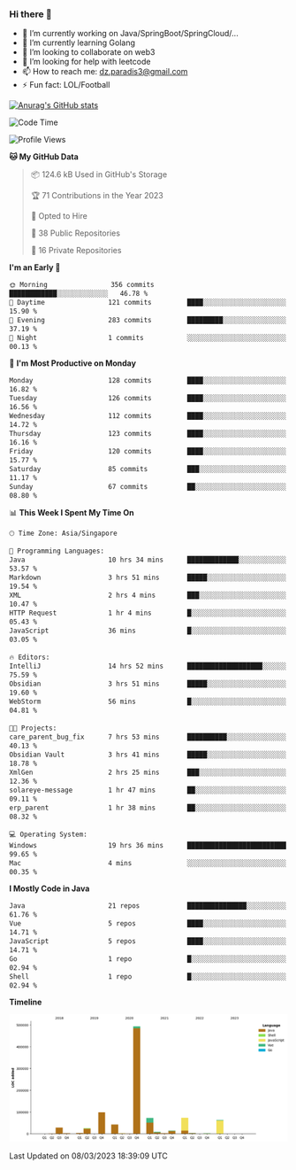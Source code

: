 ### Hi there 👋

- 🔭 I’m currently working on Java/SpringBoot/SpringCloud/...
- 🌱 I’m currently learning Golang
- 👯 I’m looking to collaborate on web3
- 🤔 I’m looking for help with leetcode
- 📫 How to reach me: dz.paradis3@gmail.com
- ⚡ Fun fact: LOL/Football

[![Anurag's GitHub stats](https://github-readme-stats.vercel.app/api?username=xiumu2017&show_icons=true&theme=radical)](https://github.com/anuraghazra/github-readme-stats)

<!--
**xiumu2017/xiumu2017** is a ✨ _special_ ✨ repository because its `README.md` (this file) appears on your GitHub profile.

Here are some ideas to get you started:

- 🔭 I’m currently working on ...
- 🌱 I’m currently learning ...
- 👯 I’m looking to collaborate on ...
- 🤔 I’m looking for help with ...
- 💬 Ask me about ...
- 📫 How to reach me: ...
- 😄 Pronouns: ...
- ⚡ Fun fact: ...
-->

<!--START_SECTION:waka-->
![Code Time](http://img.shields.io/badge/Code%20Time-1%2C235%20hrs%2026%20mins-blue)

![Profile Views](http://img.shields.io/badge/Profile%20Views-16-blue)

**🐱 My GitHub Data** 

> 📦 124.6 kB Used in GitHub's Storage 
 > 
> 🏆 71 Contributions in the Year 2023
 > 
> 💼 Opted to Hire
 > 
> 📜 38 Public Repositories 
 > 
> 🔑 16 Private Repositories 
 > 
**I'm an Early 🐤** 

```text
🌞 Morning                356 commits         ████████████░░░░░░░░░░░░░   46.78 % 
🌆 Daytime                121 commits         ████░░░░░░░░░░░░░░░░░░░░░   15.90 % 
🌃 Evening                283 commits         █████████░░░░░░░░░░░░░░░░   37.19 % 
🌙 Night                  1 commits           ░░░░░░░░░░░░░░░░░░░░░░░░░   00.13 % 
```
📅 **I'm Most Productive on Monday** 

```text
Monday                   128 commits         ████░░░░░░░░░░░░░░░░░░░░░   16.82 % 
Tuesday                  126 commits         ████░░░░░░░░░░░░░░░░░░░░░   16.56 % 
Wednesday                112 commits         ████░░░░░░░░░░░░░░░░░░░░░   14.72 % 
Thursday                 123 commits         ████░░░░░░░░░░░░░░░░░░░░░   16.16 % 
Friday                   120 commits         ████░░░░░░░░░░░░░░░░░░░░░   15.77 % 
Saturday                 85 commits          ███░░░░░░░░░░░░░░░░░░░░░░   11.17 % 
Sunday                   67 commits          ██░░░░░░░░░░░░░░░░░░░░░░░   08.80 % 
```


📊 **This Week I Spent My Time On** 

```text
🕑︎ Time Zone: Asia/Singapore

💬 Programming Languages: 
Java                     10 hrs 34 mins      █████████████░░░░░░░░░░░░   53.57 % 
Markdown                 3 hrs 51 mins       █████░░░░░░░░░░░░░░░░░░░░   19.54 % 
XML                      2 hrs 4 mins        ███░░░░░░░░░░░░░░░░░░░░░░   10.47 % 
HTTP Request             1 hr 4 mins         █░░░░░░░░░░░░░░░░░░░░░░░░   05.43 % 
JavaScript               36 mins             █░░░░░░░░░░░░░░░░░░░░░░░░   03.05 % 

🔥 Editors: 
IntelliJ                 14 hrs 52 mins      ███████████████████░░░░░░   75.59 % 
Obsidian                 3 hrs 51 mins       █████░░░░░░░░░░░░░░░░░░░░   19.60 % 
WebStorm                 56 mins             █░░░░░░░░░░░░░░░░░░░░░░░░   04.81 % 

🐱‍💻 Projects: 
care_parent_bug_fix      7 hrs 53 mins       ██████████░░░░░░░░░░░░░░░   40.13 % 
Obsidian Vault           3 hrs 41 mins       █████░░░░░░░░░░░░░░░░░░░░   18.78 % 
XmlGen                   2 hrs 25 mins       ███░░░░░░░░░░░░░░░░░░░░░░   12.36 % 
solareye-message         1 hr 47 mins        ██░░░░░░░░░░░░░░░░░░░░░░░   09.11 % 
erp_parent               1 hr 38 mins        ██░░░░░░░░░░░░░░░░░░░░░░░   08.32 % 

💻 Operating System: 
Windows                  19 hrs 36 mins      █████████████████████████   99.65 % 
Mac                      4 mins              ░░░░░░░░░░░░░░░░░░░░░░░░░   00.35 % 
```

**I Mostly Code in Java** 

```text
Java                     21 repos            ███████████████░░░░░░░░░░   61.76 % 
Vue                      5 repos             ████░░░░░░░░░░░░░░░░░░░░░   14.71 % 
JavaScript               5 repos             ████░░░░░░░░░░░░░░░░░░░░░   14.71 % 
Go                       1 repo              █░░░░░░░░░░░░░░░░░░░░░░░░   02.94 % 
Shell                    1 repo              █░░░░░░░░░░░░░░░░░░░░░░░░   02.94 % 
```



**Timeline**

![Lines of Code chart](https://raw.githubusercontent.com/xiumu2017/xiumu2017/main/assets/bar_graph.png)


 Last Updated on 08/03/2023 18:39:09 UTC
<!--END_SECTION:waka-->

